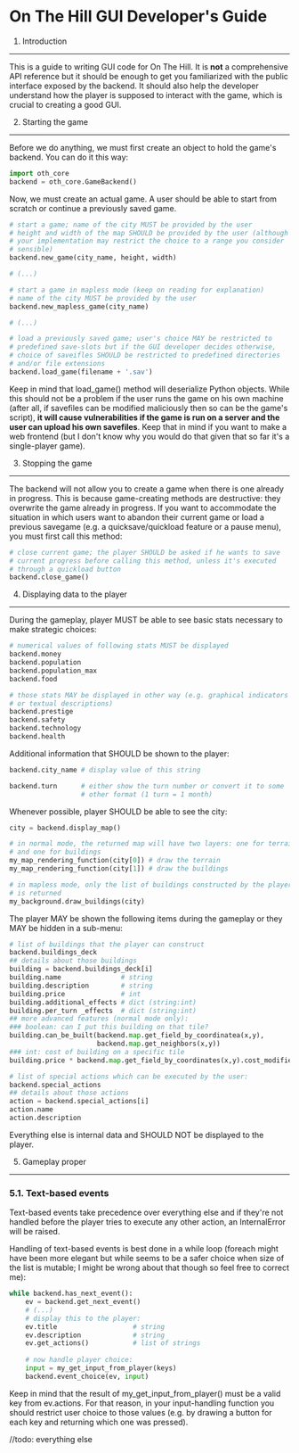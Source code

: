 On The Hill GUI Developer's Guide
=================================

1. Introduction
---------------

This is a guide to writing GUI code for On The Hill. It is **not**
a comprehensive API reference but it should be enough to get you
familiarized with the public interface exposed by the backend. It should
also help the developer understand how the player is supposed to
interact with the game, which is crucial to creating a good GUI.

2. Starting the game
---------------------------------

Before we do anything, we must first create an object to hold the game's
backend. You can do it this way:

```python
import oth_core
backend = oth_core.GameBackend()
```

Now, we must create an actual game. A user should be able to start from
scratch or continue a previously saved game.

```python
# start a game; name of the city MUST be provided by the user
# height and width of the map SHOULD be provided by the user (although
# your implementation may restrict the choice to a range you consider
# sensible)
backend.new_game(city_name, height, width)

# (...)

# start a game in mapless mode (keep on reading for explanation)
# name of the city MUST be provided by the user
backend.new_mapless_game(city_name)

# (...)

# load a previously saved game; user's choice MAY be restricted to
# predefined save-slots but if the GUI developer decides otherwise,
# choice of saveifles SHOULD be restricted to predefined directories
# and/or file extensions
backend.load_game(filename + '.sav')
```

Keep in mind that load_game() method will deserialize Python objects.
While this should not be a problem if the user runs the game on his
own machine (after all, if savefiles can be modified maliciously then
so can be the game's script), **it will cause vulnerabilities if the
game is run on a server and the user can upload his own savefiles**.
Keep that in mind if you want to make a web frontend (but I don't know
why you would do that given that so far it's a single-player game).

3. Stopping the game
--------------------

The backend will not allow you to create a game when there is one
already in progress. This is because game-creating methods are
destructive: they overwrite the game already in progress. If you want
to accommodate the situation in which users want to abandon their
current game or load a previous savegame (e.g. a quicksave/quickload
feature or a pause menu), you must first call this method:

```python
# close current game; the player SHOULD be asked if he wants to save
# current progress before calling this method, unless it's executed
# through a quickload button
backend.close_game()
```

4. Displaying data to the player
--------------------------------

During the gameplay, player MUST be able to see basic stats necessary
to make strategic choices:

```python
# numerical values of following stats MUST be displayed
backend.money
backend.population
backend.population_max
backend.food

# those stats MAY be displayed in other way (e.g. graphical indicators
# or textual descriptions)
backend.prestige
backend.safety
backend.technology
backend.health
```

Additional information that SHOULD be shown to the player:
```python
backend.city_name # display value of this string

backend.turn      # either show the turn number or convert it to some
                  # other format (1 turn = 1 month)
```

Whenever possible, player SHOULD be able to see the city:
```python
city = backend.display_map()

# in normal mode, the returned map will have two layers: one for terrain
# and one for buildings
my_map_rendering_function(city[0]) # draw the terrain
my_map_rendering_function(city[1]) # draw the buildings

# in mapless mode, only the list of buildings constructed by the player
# is returned
my_background.draw_buildings(city)
```

The player MAY be shown the following items during the gameplay or they
MAY be hidden in a sub-menu:
```python
# list of buildings that the player can construct
backend.buildings_deck
## details about those buildings
building = backend.buildings_deck[i]
building.name               # string
building.description        # string
building.price              # int
building.additional_effects # dict (string:int)
building.per_turn _effects  # dict (string:int)
## more advanced features (normal mode only):
### boolean: can I put this building on that tile?
building.can_be_built(backend.map.get_field_by_coordinatea(x,y),
                      backend.map.get_neighbors(x,y))
### int: cost of building on a specific tile
building.price * backend.map.get_field_by_coordinates(x,y).cost_modifier

# list of special actions which can be executed by the user:
backend.special_actions
## details about those actions
action = backend.special_actions[i]
action.name
action.description
```

Everything else is internal data and SHOULD NOT be displayed to the
player.

5. Gameplay proper
------------------

### 5.1. Text-based events

Text-based events take precedence over everything else and if they're
not handled before the player tries to execute any other action,
an InternalError will be raised.

Handling of text-based events is best done in a while loop (foreach
might have been more elegant but while seems to be a safer choice when
size of the list is mutable; I might be wrong about that though so feel
free to correct me):

```python
while backend.has_next_event():
    ev = backend.get_next_event()
    # (...)
    # display this to the player:
    ev.title                   # string
    ev.description             # string
    ev.get_actions()           # list of strings
    
    # now handle player choice:
    input = my_get_input_from_player(keys)
    backend.event_choice(ev, input)
```

Keep in mind that the result of my_get_input_from_player() must be
a valid key from ev.actions. For that reason, in your input-handling
function you should restrict user choice to those values (e.g. by
drawing a button for each key and returning which one was pressed).

//todo: everything else